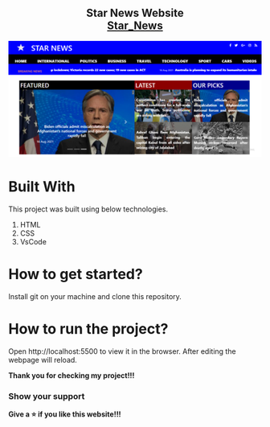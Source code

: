 <h2 align="center">
  Star News Website <br/>
  <a href="https://star-news.vercel.app/" target="">Star_News</a>
</h2>

<div align="center">
  
 <img alt="Demo" src="./images/Star News.PNG" />
 
</div>

# Built With

This project was built using below technologies.

1. HTML
2. CSS
3. VsCode

# How to get started?

Install git on your machine and clone this repository.

# How to run the project?

Open http://localhost:5500 to view it in the browser. After editing the webpage will reload.


**Thank you for checking my project!!!**

### Show your support

**Give a ⭐ if you like this website!!!**
